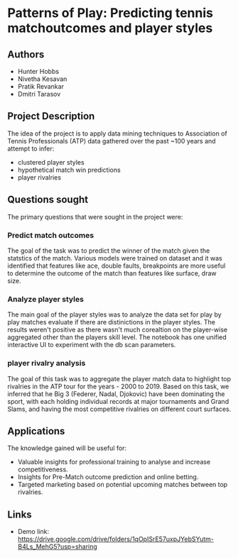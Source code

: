 # Patterns of Play: Predicting tennis matchoutcomes and player styles

## Authors
- Hunter Hobbs
- Nivetha Kesavan
- Pratik Revankar
- Dmitri Tarasov

## Project Description
The idea of the project is to apply data mining techniques to Association of Tennis Professionals (ATP) data gathered over the past ~100 years and attempt to infer:
- clustered player styles
- hypothetical match win predictions
- player rivalries

## Questions sought
The primary questions that were sought in the project were:

### Predict match outcomes
The goal of the task was to predict the winner of the match given the statstics of the match. Various models were trained on dataset and it was identified that features like ace, double faults, breakpoints are more useful to determine the outcome of the match than features like surface, draw size.
### Analyze player styles
The main goal of the player styles was to analyze the data set for play by play matches evaluate if there are distinictions in the player styles. The results weren't positive as there wasn't much corealtion on the player-wise aggregated other than the players skill level. The notebook has one unified interactive UI to experiment with the db scan parameters. 
### player rivalry analysis
The goal of this task was to aggregate the player match data to highlight top rivalries in the ATP tour for the years - 2000 to 2019. Based on this task, we inferred that he Big 3 (Federer, Nadal, Djokovic) have been dominating the sport, with each holding individual records at major tournaments and Grand Slams, and having the most competitive rivalries on different court surfaces.
## Applications
The knowledge gained will be useful for:
- Valuable insights for professional training to analyse and increase competitiveness.
- Insights for Pre-Match outcome prediction and online betting.
- Targeted marketing based on potential upcoming matches between top rivalries.

## Links
-  Demo link: https://drive.google.com/drive/folders/1qOpISrE57uxpJYebSYutm-B4Ls_MehG5?usp=sharing 

